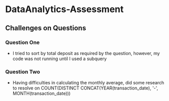 # DataAnalytics-Assessment
## Challenges on Questions

### Question One
* I tried to sort by total deposit as required by the question, however, my code was not running until I used a subquery
### Question Two
* Having difficulties in calculating the monthly average, did some research to resolve on COUNT(DISTINCT CONCAT(YEAR(transaction_date), '-', MONTH(transaction_date))) 
